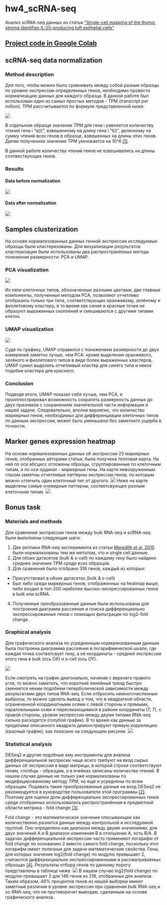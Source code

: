 # hw4_scRNA-seq
Анализ scRNA-seq данных из статьи ["Single-cell mapping of the thymic stroma identifies IL-25-producing tuft epithelial cells"](https://drive.google.com/file/d/1PozBU0cxuXQIQcKqGvgZ-6-bQ1wxwD-2/view?usp=sharing)
## [Project code in Google Colab](https://colab.research.google.com/drive/1Aq2B7r6gzBAMxI8udHeruYxEfhwalmN_?usp=sharing)
## scRNA-seq data normalization
### Method description
Для того, чтобы можно было сравнивать между собой разные образцы по уровню экспрессии определенных генов, необходимо провести нормализацию данных для каждого образца. В данной работе был использован один из самых простых методов - TPM (transcript per million). TPM рассчитывается по формуле представленной ниже:

![](images/tpm_formula.png)

В отдельном образце значение TPM для гена i равняется количеству чтений гена i “q(i)”, взвешенному на длину гена i “l(i)”, деленному на сумму чтений всех генов в образце, взвешенных на длины этих генов. Далее полученное значение TPM умножается на 10^6 [[1]](https://translational-medicine.biomedcentral.com/articles/10.1186/s12967-021-02936-w).

В данной работе количества чтений генов не взвешивались на длины соотвествующих генов.
### Results
#### Data before normalization
![](images/pre-norm_counts.png)
#### Data after normalization
![](images/norm_counts.png)
## Samples clusterization
На основе нормализованных данных генной экспрессии исследуемые образцы были кластеризованы. Для визуализации результатов кластеризации были использованы два распространённых метода понижения размерности: PCA и UMAP.
### PCA visualization
![](images/pca.png)

Из пяти клеточных типов, обозначенных разными цветами, две главные компоненты, полученные методом PCA, позволяют отчетливо отобразить только три типа, соответствующих оранжевому, зелёному и фиолетовому кластеру, в то время как синие и красные точки не образуют выраженных скоплений и смешиваются с другими типами клеток.
### UMAP visualization
![](images/umap.png)

Судя по графику, UMAP справился с понижением размерности до двух измерений заметно лучше, чем PCA: кроме выделения оранжевого, зелёного и фиолетового типов в виде более выраженных кластеров, UMAP сумел выделить отчетливый кластер для синего типа и некое подобие кластера для красного.
### Conclusion
Подводя итоги, UMAP показал себя лучше, чем PCA, и проиллюстрировал возможность сократить размерность данных до двух признаков с сохранением значительной части информации в нашей задаче. Следовательно, вполне вероятно, что количество маркерных генов, необходимых для дифференциации клеточных типов по данным экспрессии, может быть уменьшено без заметного ущерба в точности.
## Marker genes expression heatmap
На основе нормализованных данных об экспрессии 23 маркерных генов, отобранных авторами статьи, была получена тепловая карта. На ней по оси абсцисс отложены образцы, сгруппированные по клеточным типам, а по оси ординат - маркерные гены. На карте невооруженным глазом заметны отчетливые паттерны экспрессии генов, по которым можно отличить один клеточный тип от другого.
![](images/heatmap.png)
Ниже на карте выделены самые очевидные паттерны, соответсвующих разным клеточным типам.
![](images/heatmap_marked.png)
## Bonus task
### Materials and methods
Для сравнения экспрессии генов между bulk RNA-seq и scRNA-seq были выполнены следующие шаги:
1. Две реплики RNA-seq эксперимента из статьи [Meredith et al, 2015](https://pubmed.ncbi.nlm.nih.gov/26237550/) были нормализованы тем же метолом, что и single cell данные.
2. Для обоих датасетов (bulk & s-cell) по каждому гену было найдено среднее значение TPM среди всех образцов.
3. Для сравнения было отобрано 318 генов, каждый из которых:
* Присутствовал в обоих датасетах (bulk & s-cell)
* Был либо среди маркерных генов, отображенных на heatmap выше, либо входил в топ-200 наиболее высоко-экспрессированных генов в bulk или scRNA.
4. Полученные преобразованные данные были использованы для построения диаграмм рассеяния и поиска дифференциально экспрессированных генов с помощью фильтрации по log2-fold change.
### Graphical analysis
Для графического анализа по усредненным нормализованным данным была построена диаграмма рассеяния в логарифмической шкале, где каждая точка соответсвует гену, а её координаты - средней экспрессии этого гена в bulk (ось OX) и s-cell (ось OY).

![](images/ln-sc_vs_ln-bulk.png)

Если смотреть на график диагонально, начиная с верхнего правого угла, то можно заметить, что короткий линейный тренд быстро сменяется неким подобием гиперболической зависимости между результатами двух типов RNA-seq. Если отбросить немногочисленные выбросы, то можно сделать вывод о том, что в квадратной области, ограниченной координатными осями с левой стороны и прямыми, параллельными осям и пересекающимися в районе координаты (7; 7), с правой стороны, уровни экспрессии между двумя типами RNA-seq сильно расходятся (голубой график). В то время как данные за пределами описанного квадрата демонстрируют прямую корреляцию (красный график), как показано на следующем рисунке.
![](images/ln-sc_vs_ln-bulk_marked.jpg)
### Statistical analysis
DESeq2 и другие подобные ему инструменты для анализа дифференциальной экспресии чаще всего требуют на вход сырых данных об экспрессии в виде матрицы, в которой строки соответствуют генам, столбцы - образцам, а в ячейках записаны количества чтений. В нашем случае данные не только уже нормализованы по модифицированному методу TPM, но ещё и усреднены по всем образцам. Подавать такие преобразованные данные на вход DESeq2 не рекомендуется в руководстве пользователя этой программы [[2]](http://bioconductor.org/packages/devel/bioc/vignettes/DESeq2/inst/doc/DESeq2.html). Поэтому для оценки доли дифференциально экспрессированных генов среди отобранных использовалась распространённая в предметной области метрика - fold change [[3]](https://faseb.onlinelibrary.wiley.com/doi/abs/10.1096/fj.02-0351fje).

Fold change - это математическое значение описывающее как количественно разнятся данные между контрольной и исследуемой группой. Оно определено как диапазон между двумя значениями; для двух значений A и B диапазон изменения B в отношении A, есть B/A. В задачах дифференциальной экспрессии часто применяют логарифм от fold change по основанию 2 вместо самого fold change, поскольку этот логарифм имеет полезные для задачи математические свойства. Гены, для которых значение log2(fold change) по модулю превышает 2, считаются дифференциально экспрессированными в рассматриваемых образцах [[4]](https://academic.oup.com/biostatistics/article/9/2/321/353777?login=false). Результаты отбора генов по данному порогу представлены в таблице ниже.
![](images/log2fc.png)
В нашем случае log2(fold change) по модулю превышает 2 для 146 генов из 318, отобранных для анализа. Таким образом, 46% процентов генов из нашей выборки имеют заметные различия в уровне экспрессии при сравнении bulk RNA-seq и sc-RNA-seq, что не противоречит выводам, сделанным на основе графического анализа.
